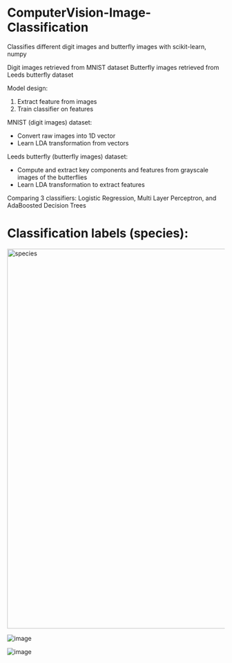 # ComputerVision-Image-Classification
Classifies different digit images and butterfly images with scikit-learn, numpy

Digit images retrieved from MNIST dataset
Butterfly images retrieved from Leeds butterfly dataset

Model design:
1. Extract feature from images
2. Train classifier on features

MNIST (digit images) dataset:
- Convert raw images into 1D vector
- Learn LDA transformation from vectors

Leeds butterfly (butterfly images) dataset:
- Compute and extract key components and features from grayscale images of the butterflies
- Learn LDA transformation to extract features

Comparing 3 classifiers: Logistic Regression, Multi Layer Perceptron, and AdaBoosted Decision Trees




# Classification labels (species):
<img width="878" alt="species" src="https://github.com/user-attachments/assets/81fdbb7e-29ee-4031-9b7b-8b3cb130ce87">



![image](https://github.com/user-attachments/assets/d4614401-9827-4244-801b-2cdcd0c5a953)

![image](https://github.com/user-attachments/assets/64626862-765c-4899-aebe-62c2262a098a)

